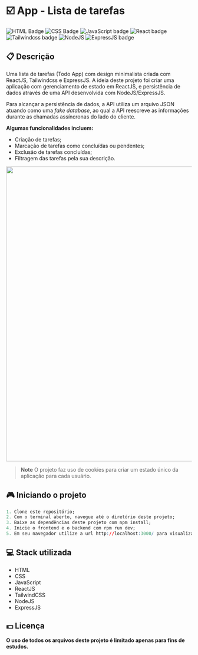 # ☑️ App - Lista de tarefas

![HTML Badge](https://img.shields.io/badge/html5-%23E34F26.svg?style=for-the-badge&logo=html5&logoColor=white)
![CSS Badge](https://img.shields.io/badge/css3-%231572B6.svg?style=for-the-badge&logo=css3&logoColor=white)
![JavaScript badge](https://img.shields.io/badge/javascript-%23323330.svg?style=for-the-badge&logo=javascript&logoColor=%23F7DF1E)
![React badge](https://img.shields.io/badge/react-%2320232a.svg?style=for-the-badge&logo=react&logoColor=%2361DAFB)
![Tailwindcss badge](https://img.shields.io/badge/tailwindcss-%2338B2AC.svg?style=for-the-badge&logo=tailwind-css&logoColor=white)
![NodeJS](https://img.shields.io/badge/node.js-6DA55F?style=for-the-badge&logo=node.js&logoColor=white)
![ExpressJS badge](https://img.shields.io/badge/express.js-%23404d59.svg?style=for-the-badge&logo=express&logoColor=%2361DAFB)

## 📋 Descrição

Uma lista de tarefas (Todo App) com design minimalista criada com ReactJS, Tailwindcss e ExpressJS. A ideia deste projeto foi criar uma aplicação com gerenciamento de estado em ReactJS, e persistência de dados através de uma API desenvolvida com NodeJS/ExpressJS.

Para alcançar a persistência de dados, a API utiliza um arquivo JSON atuando como uma _fake database_, ao qual a API reescreve as informações durante as chamadas assíncronas do lado do cliente.

**Algumas funcionalidades incluem:**

- Criação de tarefas;
- Marcação de tarefas como concluídas ou pendentes;
- Exclusão de tarefas concluídas;
- Filtragem das tarefas pela sua descrição.

<center>
   <img width="800px" src="https://user-images.githubusercontent.com/105606295/217392885-b86a6f35-7c75-43eb-a097-b88be3947723.png">
</center>

> **Note**
> O projeto faz uso de cookies para criar um estado único da aplicação para cada usuário.

## 🎮 Iniciando o projeto

```r
1. Clone este repositório;
2. Com o terminal aberto, navegue até o diretório deste projeto;
3. Baixe as dependências deste projeto com npm install;
4. Inicie o frontend e o backend com rpm run dev;
5. Em seu navegador utilize a url http://localhost:3000/ para visualizar o projeto.
```

## 💻 Stack utilizada

- HTML
- CSS
- JavaScript
- ReactJS
- TailwindCSS
- NodeJS
- ExpressJS

## 💵 Licença

**O uso de todos os arquivos deste projeto é limitado apenas para fins de estudos.**
